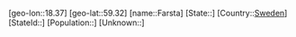 ﻿---
location: [59.32,18.37]
type: City
tags:
- geo/City


SpocWebEntityId: 30137
isDeleted: false
confidential: public

---
[geo-lon::18.37]
[geo-lat::59.32]
[name::Farsta]
[State::]
[Country::[Sweden](geo/Continent/Europe/Sweden.md)]
[StateId::]
[Population::]
[Unknown::]

